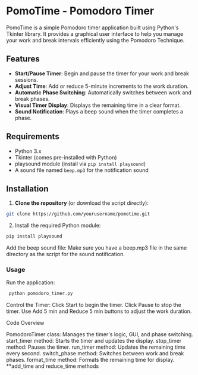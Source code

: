 # PomoTime - Pomodoro Timer

PomoTime is a simple Pomodoro timer application built using Python's Tkinter library. It provides a graphical user interface to help you manage your work and break intervals efficiently using the Pomodoro Technique.

## Features

- **Start/Pause Timer**: Begin and pause the timer for your work and break sessions.
- **Adjust Time**: Add or reduce 5-minute increments to the work duration.
- **Automatic Phase Switching**: Automatically switches between work and break phases.
- **Visual Timer Display**: Displays the remaining time in a clear format.
- **Sound Notification**: Plays a beep sound when the timer completes a phase.

## Requirements

- Python 3.x
- Tkinter (comes pre-installed with Python)
- playsound module (install via `pip install playsound`)
- A sound file named `beep.mp3` for the notification sound

## Installation

1. **Clone the repository** (or download the script directly):
```bash
git clone https://github.com/yourusername/pomotime.git
```
2. Install the required Python module:

```bash
pip install playsound
```

Add the beep sound file: Make sure you have a beep.mp3 file in the same directory as the script for the sound notification.

### Usage

Run the application:
    
```bash
 python pomodoro_timer.py
```

Control the Timer:
        Click Start to begin the timer.
        Click Pause to stop the timer.
        Use Add 5 min and Reduce 5 min buttons to adjust the work duration.

Code Overview

 PomodoroTimer class: Manages the timer's logic, GUI, and phase switching.
 start_timer method: Starts the timer and updates the display.
 stop_timer method: Pauses the timer.
 run_timer method: Updates the remaining time every second.
 switch_phase method: Switches between work and break phases.
 format_time method: Formats the remaining time for display.
 **add_time and reduce_time methods
